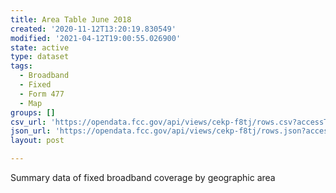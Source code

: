 ```yaml
---
title: Area Table June 2018
created: '2020-11-12T13:20:19.830549'
modified: '2021-04-12T19:00:55.026900'
state: active
type: dataset
tags:
  - Broadband
  - Fixed
  - Form 477
  - Map
groups: []
csv_url: 'https://opendata.fcc.gov/api/views/cekp-f8tj/rows.csv?accessType=DOWNLOAD'
json_url: 'https://opendata.fcc.gov/api/views/cekp-f8tj/rows.json?accessType=DOWNLOAD'
layout: post

---
```

Summary data of fixed broadband coverage by geographic area
